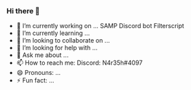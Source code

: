 ### Hi there 👋


- 🔭 I’m currently working on ... SAMP Discord bot Filterscript
- 🌱 I’m currently learning ...
- 👯 I’m looking to collaborate on ...
- 🤔 I’m looking for help with ...
- 💬 Ask me about ...
- 📫 How to reach me: Discord: N4r35h#4097
- 😄 Pronouns: ...
- ⚡ Fun fact: ...


